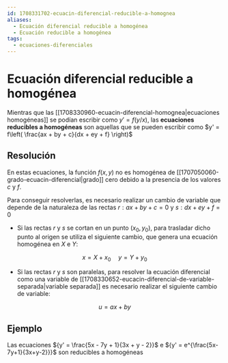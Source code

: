 ```yaml
---
id: 1708331702-ecuacin-diferencial-reducible-a-homognea
aliases:
  - Ecuación diferencial reducible a homogénea
  - Ecuación reducible a homogénea
tags:
  - ecuaciones-diferenciales
---
```


# Ecuación diferencial reducible a homogénea

Mientras que las [[1708330960-ecuacin-diferencial-homognea|ecuaciones homogéneas]] se podían escribir como $y' = f(y/x)$, las **ecuaciones reducibles a homogéneas** son aquellas que se pueden escribir como $y' = f\left( \frac{ax + by + c}{dx + ey + f}  \right)$

## Resolución

En estas ecuaciones, la función $f(x,y)$ no es homogénea de [[1707050060-grado-ecuacin-diferencial|grado]] cero debido a la presencia de los valores $c$ y $f$.

Para conseguir resolverlas, es necesario realizar un cambio de variable que depende de la naturaleza de las rectas $r: ax + by + c = 0$ y $s:dx + ey + f = 0$

- Si las rectas $r$ y $s$ se cortan en un punto ${(x_0,y_0)}$, para trasladar dicho punto al origen se utiliza el siguiente cambio, que genera una ecuación homogénea en $X$ e $Y$:

$${x = X + x_0 \;\;\;\;\; y = Y + y_0}$$

- Si las rectas $r$ y $s$ son paralelas, para resolver la ecuación diferencial como una variable de [[1708330652-eucacin-diferencial-de-variable-separada|variable separada]] es necesario realizar el siguiente cambio de variable:

$${u = ax + by}$$

## Ejemplo

Las ecuaciones ${y' = \frac{5x - 7y + 1}{3x + y - 2}}$ e ${y' = e^{\frac{5x-7y+1}{3x+y-2}}}$ son reducibles a homogéneas
